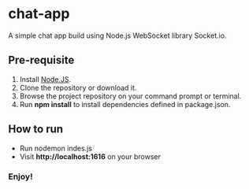 # chat-app
A simple chat app build using Node.js WebSocket library Socket.io. 

## Pre-requisite
1. Install [Node.JS](http://nodejs.org/).  
2. Clone the repository or download it.
3. Browse the project repository on your command prompt or terminal.
4. Run **npm install** to install dependencies defined in package.json.

## How to run 
* Run nodemon indes.js
* Visit **http://localhost:1616** on your browser

### Enjoy!
